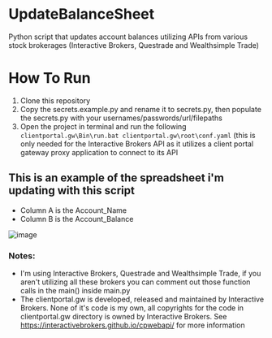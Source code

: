 # UpdateBalanceSheet
Python script that updates account balances utilizing APIs from various stock brokerages (Interactive Brokers, Questrade and Wealthsimple Trade)

# How To Run

1. Clone this repository
2. Copy the secrets.example.py and rename it to secrets.py, then populate the secrets.py with your usernames/passwords/url/filepaths
3. Open the project in terminal and run the following ```clientportal.gw\Bin\run.bat clientportal.gw\root\conf.yaml``` (this is only needed for the Interactive Brokers API as it utilizes a client portal gateway proxy application to connect to its API

## This is an example of the spreadsheet i'm updating with this script

- Column A is the Account_Name
- Column B is the Account_Balance

![image](https://github.com/0xDario/UpdateBalanceSheet/assets/61662791/b3522b87-e75b-45d6-a738-c4b4a288e667)

### Notes: 
- I'm using Interactive Brokers, Questrade and Wealthsimple Trade, if you aren't utilizing all these brokers you can comment out those function calls in the main() inside main.py
- The clientportal.gw is developed, released and maintained by Interactive Brokers. None of it's code is my own, all copyrights for the code in clientportal.gw directory is owned by Interactive Brokers. See https://interactivebrokers.github.io/cpwebapi/ for more information
